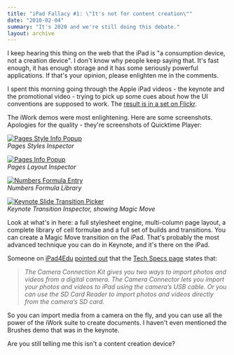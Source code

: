```yaml
---
title: "iPad Fallacy #1: \"It's not for content creation\""
date: "2010-02-04"
summary: "It's 2020 and we're still doing this debate."
layout: archive
---
```


I keep hearing this thing on the web that the iPad is "a consumption device, not a creation device". I don't know why people keep saying that. It's fast enough, it has enough storage and it has some seriously powerful applications. If that's your opinion, please enlighten me in the comments.

I spent this morning going through the Apple iPad videos - the keynote and the promotional video - trying to pick up some cues about how the UI conventions are supposed to work. The [result is in a set on Flickr](http://www.flickr.com/photos/fraserspeirs/sets/72157623224262135/).

The iWork demos were most enlightening. Here are some screenshots. Apologies for the quality - they're screenshots of Quicktime Player:

[![Pages Style Info Popup](http://farm5.static.flickr.com/4007/4330165564_5dfd4f5d4f.jpg)](http://www.flickr.com/photos/fraserspeirs/4330165564/ "Numbers Style Info Popup by fraserspeirs, on Flickr")  
_Pages Styles Inspector_

[![Pages Info Popup](http://farm5.static.flickr.com/4068/4329431421_e21a4b180c.jpg)](http://www.flickr.com/photos/fraserspeirs/4329431421/ "Pages Info Popup by fraserspeirs, on Flickr")  
_Pages Layout Inspector_

[![Numbers Formula Entry](http://farm5.static.flickr.com/4036/4329431069_f7305d0e9d.jpg)](http://www.flickr.com/photos/fraserspeirs/4329431069/ "Numbers Formula Entry by fraserspeirs, on Flickr")  
_Numbers Formula Library_

[![Keynote Slide Transition Picker](http://farm5.static.flickr.com/4040/4329432005_254f452f92.jpg)](http://www.flickr.com/photos/fraserspeirs/4329432005/ "Keynote Slide Transition Picker by fraserspeirs, on Flickr")  
_Keynote Transition Inspector, showing Magic Move_

Look at what's in here: a full stylesheet engine, multi-column page layout, a complete library of cell formulae and a full set of builds and transitions. You can create a Magic Move transition on the iPad. That's probably the most advanced technique you can do in Keynote, and it's there on the iPad.

Someone on [iPad4Edu](http://ipad4edu.com/) [pointed out](http://ipad4edu.com/questions/37/what-options-are-there-for-getting-multimedia-content-onto-the-ipad-for-editing/65#65) that the [Tech Specs page](http://www.apple.com/ipad/specs/) states that:

> _The Camera Connection Kit gives you two ways to import photos and videos from a digital camera. The Camera Connector lets you import your photos and videos to iPad using the camera’s USB cable. Or you can use the SD Card Reader to import photos and videos directly from the camera’s SD card._

So you can import media from a camera on the fly, and you can use all the power of the iWork suite to create documents. I haven't even mentioned the Brushes demo that was in the keynote.

Are you still telling me this isn't a content creation device?
